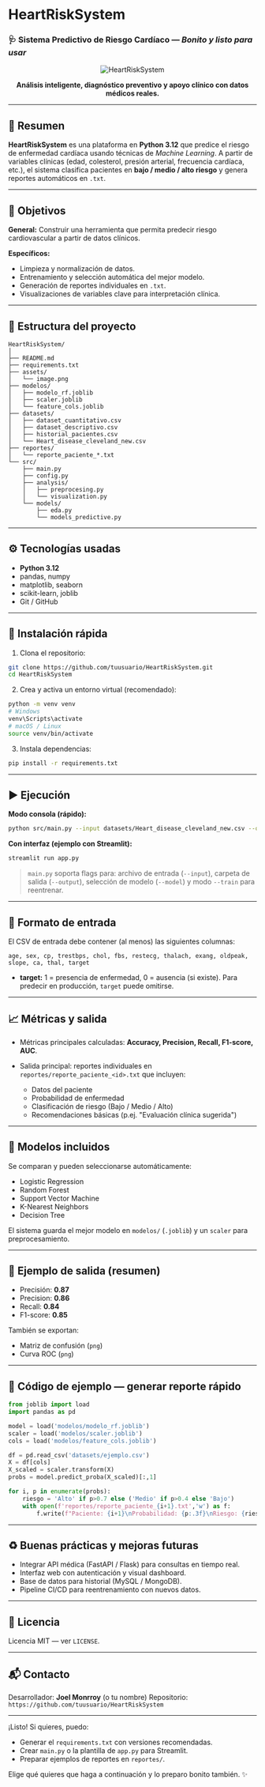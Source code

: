 # HeartRiskSystem

### 🩺 Sistema Predictivo de Riesgo Cardíaco — *Bonito y listo para usar*

<div align="center">

![HeartRiskSystem](assets/image.png)

**Análisis inteligente, diagnóstico preventivo y apoyo clínico con datos médicos reales.**

</div>

---

## 🔎 Resumen

**HeartRiskSystem** es una plataforma en **Python 3.12** que predice el riesgo de enfermedad cardíaca usando técnicas de *Machine Learning*. A partir de variables clínicas (edad, colesterol, presión arterial, frecuencia cardíaca, etc.), el sistema clasifica pacientes en **bajo / medio / alto riesgo** y genera reportes automáticos en `.txt`.

---

## 🎯 Objetivos

**General:** Construir una herramienta que permita predecir riesgo cardiovascular a partir de datos clínicos.

**Específicos:**

* Limpieza y normalización de datos.
* Entrenamiento y selección automática del mejor modelo.
* Generación de reportes individuales en `.txt`.
* Visualizaciones de variables clave para interpretación clínica.

---

## 🧭 Estructura del proyecto

```
HeartRiskSystem/
│
├── README.md
├── requirements.txt
├── assets/
│   └── image.png
├── modelos/
│   ├── modelo_rf.joblib
│   ├── scaler.joblib
│   └── feature_cols.joblib
├── datasets/
│   ├── dataset_cuantitativo.csv
│   ├── dataset_descriptivo.csv
│   ├── historial_pacientes.csv
│   └── Heart_disease_cleveland_new.csv
├── reportes/
│   └── reporte_paciente_*.txt
└── src/
    ├── main.py
    ├── config.py
    ├── analysis/
    │   ├── preprocesing.py
    │   └── visualization.py
    └── models/
        ├── eda.py
        └── models_predictive.py
```

---

## ⚙️ Tecnologías usadas

* **Python 3.12**
* pandas, numpy
* matplotlib, seaborn
* scikit-learn, joblib
* Git / GitHub

---

## 🚀 Instalación rápida

1. Clona el repositorio:

```bash
git clone https://github.com/tuusuario/HeartRiskSystem.git
cd HeartRiskSystem
```

2. Crea y activa un entorno virtual (recomendado):

```bash
python -m venv venv
# Windows
venv\Scripts\activate
# macOS / Linux
source venv/bin/activate
```

3. Instala dependencias:

```bash
pip install -r requirements.txt
```

---

## ▶️ Ejecución

**Modo consola (rápido):**

```bash
python src/main.py --input datasets/Heart_disease_cleveland_new.csv --output reportes/
```

**Con interfaz (ejemplo con Streamlit):**

```bash
streamlit run app.py
```

> `main.py` soporta flags para: archivo de entrada (`--input`), carpeta de salida (`--output`), selección de modelo (`--model`) y modo `--train` para reentrenar.

---

## 🧾 Formato de entrada

El CSV de entrada debe contener (al menos) las siguientes columnas:

```
age, sex, cp, trestbps, chol, fbs, restecg, thalach, exang, oldpeak, slope, ca, thal, target
```

* **target:** 1 = presencia de enfermedad, 0 = ausencia (si existe). Para predecir en producción, `target` puede omitirse.

---

## 📈 Métricas y salida

* Métricas principales calculadas: **Accuracy, Precision, Recall, F1-score, AUC**.
* Salida principal: reportes individuales en `reportes/reporte_paciente_<id>.txt` que incluyen:

  * Datos del paciente
  * Probabilidad de enfermedad
  * Clasificación de riesgo (Bajo / Medio / Alto)
  * Recomendaciones básicas (p.ej. "Evaluación clínica sugerida")

---

## 🧠 Modelos incluidos

Se comparan y pueden seleccionarse automáticamente:

* Logistic Regression
* Random Forest
* Support Vector Machine
* K-Nearest Neighbors
* Decision Tree

El sistema guarda el mejor modelo en `modelos/` (`.joblib`) y un `scaler` para preprocesamiento.

---

## 🧪 Ejemplo de salida (resumen)

* Precisión: **0.87**
* Precision: **0.86**
* Recall: **0.84**
* F1-score: **0.85**

También se exportan:

* Matriz de confusión (`png`)
* Curva ROC (`png`)

---

## 🧩 Código de ejemplo — generar reporte rápido

```python
from joblib import load
import pandas as pd

model = load('modelos/modelo_rf.joblib')
scaler = load('modelos/scaler.joblib')
cols = load('modelos/feature_cols.joblib')

df = pd.read_csv('datasets/ejemplo.csv')
X = df[cols]
X_scaled = scaler.transform(X)
probs = model.predict_proba(X_scaled)[:,1]

for i, p in enumerate(probs):
    riesgo = 'Alto' if p>0.7 else ('Medio' if p>0.4 else 'Bajo')
    with open(f'reportes/reporte_paciente_{i+1}.txt','w') as f:
        f.write(f"Paciente: {i+1}\nProbabilidad: {p:.3f}\nRiesgo: {riesgo}\n")
```

---

## ♻️ Buenas prácticas y mejoras futuras

* Integrar API médica (FastAPI / Flask) para consultas en tiempo real.
* Interfaz web con autenticación y visual dashboard.
* Base de datos para historial (MySQL / MongoDB).
* Pipeline CI/CD para reentrenamiento con nuevos datos.

---

## 📝 Licencia

Licencia MIT — ver `LICENSE`.

---

## 📬 Contacto

Desarrollador: **Joel Monrroy** (o tu nombre)
Repositorio: `https://github.com/tuusuario/HeartRiskSystem`

---

¡Listo! Si quieres, puedo:

* Generar el `requirements.txt` con versiones recomendadas.
* Crear `main.py` o la plantilla de `app.py` para Streamlit.
* Preparar ejemplos de reportes en `reportes/`.

Elige qué quieres que haga a continuación y lo preparo bonito también. ✨
